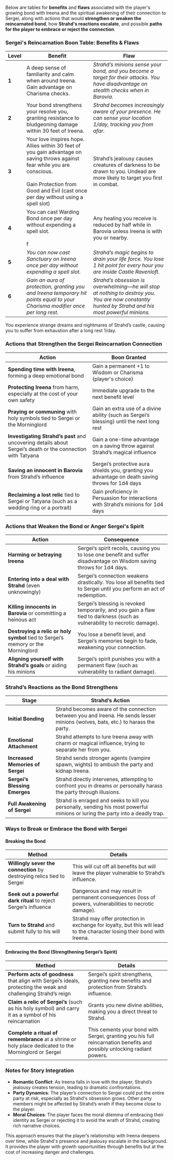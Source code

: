 Below are tables for **benefits** and **flaws** associated with the player's growing bond with Ireena and the spiritual awakening of their connection to Sergei, along with actions that would **strengthen or weaken the reincarnated bond**, how **Strahd's reactions escalate**, and possible **paths for the player to embrace or reject the connection**.


### **Sergei's Reincarnation Boon Table: Benefits & Flaws**

| **Level** | **Benefit**                                                                                                                                                                                                          | **Flaw**                                                                                                                                            |
| --------- | -------------------------------------------------------------------------------------------------------------------------------------------------------------------------------------------------------------------- | --------------------------------------------------------------------------------------------------------------------------------------------------- |
| **1**     | A deep sense of familiarity and calm when around Ireena. Gain advantage on Charisma checks.                                                                                                                          | *Strahd’s minions sense your bond, and you become a target for their attacks. You have disadvantage on stealth checks when in Barovia.*             |
| **2**     | Your bond strengthens your resolve you, granting resistance to bludgeoning damage within 30 feet of Ireena.                                                                                                          | *Strahd becomes increasingly aware of your presence. He can sense your location 1/day, tracking you from afar.*                                     |
| **3**     | Your love inspires hope. Allies within 30 feet of you gain advantage on saving throws against fear while you are conscious.<br><br>Gain Protection from Good and Evil (cast once per day without using a spell slot) | Strahd’s jealousy causes creatures of darkness to be drawn to you. Undead are more likely to target you first in combat.                            |
| **4**     | You can cast Warding Bond once per day without expending a spell slot. <br><br>f                                                                                                                                     | Any healing you receive is reduced by half while in Barovia unless Ireena is with you or nearby.                                                    |
| **5**     | *You can now cast Sanctuary on Ireena once per day without expending a spell slot.*                                                                                                                                  | *Strahd’s magic begins to drain your life force. You lose 1 hit point for every hour you are inside Castle Ravenloft.*                              |
| **6**     | *Gain an aura of protection, granting you and Ireena temporary hit points equal to your Charisma modifier once per long rest.*                                                                                       | *Strahd’s obsession is overwhelming—he will stop at nothing to destroy you. You are now constantly hunted by Strahd and his most powerful minions.* |


You experience strange dreams and nightmares of Strahd’s castle, causing you to suffer from exhaustion after a long rest 1/day.




### **Actions that Strengthen the Sergei Reincarnation Connection**

|**Action**|**Boon Granted**|
|---|---|
|**Spending time with Ireena**, forming a deep emotional bond|Gain a permanent +1 to Wisdom or Charisma (player's choice)|
|**Protecting Ireena** from harm, especially at the cost of your own safety|Immediate upgrade to the next benefit level|
|**Praying or communing** with holy symbols tied to Sergei or the Morninglord|Gain an extra use of a divine ability (such as Sergei’s blessing) until the next long rest|
|**Investigating Strahd’s past** and uncovering details about Sergei’s death or the connection with Tatyana|Gain a one-time advantage on a saving throw against Strahd’s magical influence|
|**Saving an innocent in Barovia** from Strahd’s influence|Sergei’s protective aura shields you, granting you advantage on death saving throws for 1d4 days|
|**Reclaiming a lost relic** tied to Sergei or Tatyana (such as a wedding ring or a portrait)|Gain proficiency in Persuasion for interactions with Strahd’s minions for 1d4 days|



### **Actions that Weaken the Bond or Anger Sergei's Spirit**

|**Action**|**Consequence**|
|---|---|
|**Harming or betraying Ireena**|Sergei’s spirit recoils, causing you to lose one benefit and suffer disadvantage on Wisdom saving throws for 1d4 days.|
|**Entering into a deal with Strahd** (even unknowingly)|Sergei’s connection weakens drastically. You lose all benefits tied to Sergei until you perform an act of redemption.|
|**Killing innocents in Barovia** or committing a heinous act|Sergei’s blessing is revoked temporarily, and you gain a flaw tied to darkness (such as vulnerability to necrotic damage).|
|**Destroying a relic or holy symbol** tied to Sergei’s memory or the Morninglord|You lose a benefit level, and Sergei’s memories begin to fade, weakening your connection.|
|**Aligning yourself with Strahd’s goals** or aiding his minions|Sergei’s spirit punishes you with a permanent flaw (such as vulnerability to radiant damage).|



### **Strahd’s Reactions as the Bond Strengthens**

|**Stage**|**Strahd’s Action**|
|---|---|
|**Initial Bonding**|Strahd becomes aware of the connection between you and Ireena. He sends lesser minions (wolves, bats, etc.) to harass the party.|
|**Emotional Attachment**|Strahd attempts to lure Ireena away with charm or magical influence, trying to separate her from you.|
|**Increased Memories of Sergei**|Strahd sends stronger agents (vampire spawn, wights) to ambush the party and kidnap Ireena.|
|**Sergei’s Blessing Emerges**|Strahd directly intervenes, attempting to confront you in dreams or personally harass the party through illusions.|
|**Full Awakening of Sergei**|Strahd is enraged and seeks to kill you personally, sending his most powerful minions or luring the party into a deadly trap.|



### **Ways to Break or Embrace the Bond with Sergei**

#### **Breaking the Bond**

|**Method**|**Details**|
|---|---|
|**Willingly sever the connection** by destroying relics tied to Sergei|This will cut off all benefits but will leave the player vulnerable to Strahd’s influence.|
|**Seek out a powerful dark ritual** to reject Sergei’s influence|Dangerous and may result in permanent consequences (loss of powers, vulnerabilities to necrotic damage).|
|**Turn to Strahd** and submit fully to his will|Strahd may offer protection in exchange for loyalty, but this will lead to the character losing their bond with Ireena.|

#### **Embracing the Bond (Strengthening Sergei’s Spirit)**

|**Method**|**Details**|
|---|---|
|**Perform acts of goodness** that align with Sergei’s ideals, protecting the weak and challenging Strahd’s reign|Sergei’s spirit strengthens, granting new benefits and protection from Strahd’s influence.|
|**Claim a relic of Sergei’s** (such as his holy symbol) and carry it as a symbol of his reincarnation|Grants you new divine abilities, making you a direct threat to Strahd.|
|**Complete a ritual of remembrance** at a shrine or holy place dedicated to the Morninglord or Sergei|This cements your bond with Sergei, granting you his full reincarnation benefits and possibly unlocking radiant powers.|



### **Notes for Story Integration**

- **Romantic Conflict**: As Ireena falls in love with the player, Strahd’s jealousy creates tension, leading to dramatic confrontations.
- **Party Dynamics**: The player’s connection to Sergei could put the entire party at risk, especially as Strahd's obsession grows. Other party members might be affected by Strahd’s wrath if they become close to the player.
- **Moral Choices**: The player faces the moral dilemma of embracing their identity as Sergei or rejecting it to avoid the wrath of Strahd, creating rich narrative choices.

This approach ensures that the player’s relationship with Ireena deepens over time, while Strahd's presence and jealousy escalate in the background. It provides the player with growth opportunities through benefits but at the cost of increasing danger and challenges.

